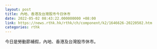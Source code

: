 ```yaml
---
layout: post
title: 內地、香港及台灣股市今日休市
date: 2022-05-02 08:43:22.000000000 +08:00
link: https://news.rthk.hk/rthk/ch/component/k2/1646626-20220502.htm
categories: rthk
---
```


今日是勞動節補假，內地、香港及台灣股市休市。
